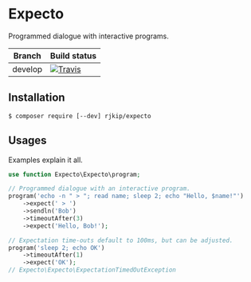 Expecto
=======

Programmed dialogue with interactive programs.

| Branch  | Build status |
|---------|--------------|
| develop | [![Travis](https://travis-ci.org/rjkip/expecto.svg?branch=develop)](https://travis-ci.org/rjkip/expecto) |

## Installation

```shell-session
$ composer require [--dev] rjkip/expecto
```

## Usages

Examples explain it all.

```php
use function Expecto\Expecto\program;

// Programmed dialogue with an interactive program.
program('echo -n " > "; read name; sleep 2; echo "Hello, $name!"')
    ->expect(' > ')
    ->sendln('Bob')
    ->timeoutAfter(3)
    ->expect('Hello, Bob!');

// Expectation time-outs default to 100ms, but can be adjusted.
program('sleep 2; echo OK')
    ->timeoutAfter(1)
    ->expect('OK');
// Expecto\Expecto\ExpectationTimedOutException
```
